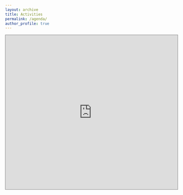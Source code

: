 ```yaml
---
layout: archive
title: Activities
permalink: /agenda/
author_profile: true
---
```


<iframe  width="560" height="500" src="https://calendar.google.com/calendar/embed?height=600&amp;wkst=1&amp;bgcolor=%23AD1457&amp;ctz=Asia%2FHong_Kong&amp;src=NDZzcnNjb2N2N24zNm9hNmwyYXU2ODg5NHNAZ3JvdXAuY2FsZW5kYXIuZ29vZ2xlLmNvbQ&amp;src=ZW4uY2hpbmEjaG9saWRheUBncm91cC52LmNhbGVuZGFyLmdvb2dsZS5jb20&amp;color=%233F51B5&amp;color=%237986CB&amp;showTitle=1&amp;mode=AGENDA&amp;showNav=0" style="border:solid 1px #777" frameborder="0" scrolling="no"></iframe>

<script type="text/javascript" id="clustrmaps" src="//clustrmaps.com/map_v2.js?d=Ax_Xpj7-FEM44WGTyf9BO4Z4XFRkiYUvs7ZHhNaj8t4&cl=ffffff&w=a"></script>


<script type="text/javascript" id="clstr_globe" src="//clustrmaps.com/globe.js?d=Ax_Xpj7-FEM44WGTyf9BO4Z4XFRkiYUvs7ZHhNaj8t4"></script>
